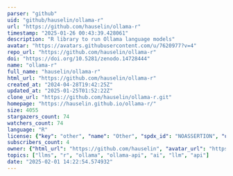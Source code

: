 ```yaml
---
parser: "github"
uid: "github/hauselin/ollama-r"
url: "https://github.com/hauselin/ollama-r"
timestamp: "2025-01-26 00:43:39.428061"
description: "R library to run Ollama language models"
avatar: "https://avatars.githubusercontent.com/u/7620977?v=4"
repo_url: "https://github.com/hauselin/ollama-r"
doi: "https://doi.org/10.5281/zenodo.14728444"
name: "ollama-r"
full_name: "hauselin/ollama-r"
html_url: "https://github.com/hauselin/ollama-r"
created_at: "2024-04-28T19:42:25Z"
updated_at: "2025-01-25T01:52:22Z"
clone_url: "https://github.com/hauselin/ollama-r.git"
homepage: "https://hauselin.github.io/ollama-r/"
size: 4055
stargazers_count: 74
watchers_count: 74
language: "R"
license: {"key": "other", "name": "Other", "spdx_id": "NOASSERTION", "url": null, "node_id": "MDc6TGljZW5zZTA="}
subscribers_count: 4
owner: {"html_url": "https://github.com/hauselin", "avatar_url": "https://avatars.githubusercontent.com/u/7620977?v=4", "login": "hauselin", "type": "User"}
topics: ["llms", "r", "ollama", "ollama-api", "ai", "llm", "api"]
date: "2025-02-01 14:22:54.574932"
---
```

